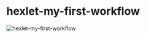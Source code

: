 # hexlet-my-first-workflow

![hexlet-my-first-workflow](https://github.com/shortykevich/hexlet-my-first-workflow/actions/workflows/hello-world.yml/badge.svg)
